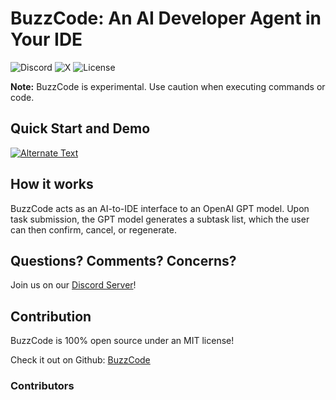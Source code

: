 # BuzzCode: An AI Developer Agent in Your IDE

![Discord](https://img.shields.io/discord/1111329465973342328)
![X](https://img.shields.io/twitter/BuzzCode)
![License](https://img.shields.io/github/license/matthewvb77/buzzcode)

**Note:** BuzzCode is experimental. Use caution when executing commands or code.

## Quick Start and Demo

[![Alternate Text](https://img.youtube.com/vi/P_7XcMeB-jw/0.jpg)](https://www.youtube.com/watch?v=P_7XcMeB-jw)

## How it works

BuzzCode acts as an AI-to-IDE interface to an OpenAI GPT model. Upon task submission, the GPT model generates a subtask list, which the user can then confirm, cancel, or regenerate.

## Questions? Comments? Concerns?

Join us on our [Discord Server](https://discord.com/invite/8UQTFvg8e7)!

## Contribution

BuzzCode is 100% open source under an MIT license!

Check it out on Github: [BuzzCode](https://github.com/matthewvb77/buzzcode)

### Contributors
